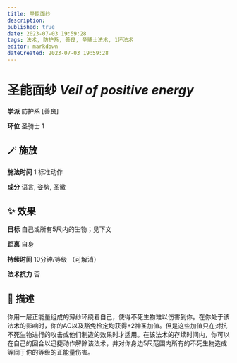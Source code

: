 ```yaml
---
title: 圣能面纱
description: 
published: true
date: 2023-07-03 19:59:28
tags: 法术, 防护系, 善良, 圣骑士法术, 1环法术
editor: markdown
dateCreated: 2023-07-03 19:59:28
---
```


# **圣能面纱** *Veil of positive energy*

**学派** 防护系 \[善良\] 

**环位** 圣骑士 1

## 🪄 施放

**施法时间** 1 标准动作

**成分** 语言, 姿势, 圣徽

## ✨ 效果 

**目标** 自己或所有5尺内的生物；见下文 

**距离** 自身  

**持续时间** 10分钟/等级 （可解消） 

**法术抗力** 否

## 📖 描述

你用一层正能量组成的薄纱环绕着自己，使得不死生物难以伤害到你。在你处于该法术的影响时，你的AC以及豁免检定均获得+2神圣加值。但是这些加值只在对抗不死生物进行的攻击或他们制造的效果时才适用。在该法术的存续时间内，你可以在自己的回合以迅捷动作解除该法术，并对你身边5尺范围内所有的不死生物造成等同于你的等级的正能量伤害。
    